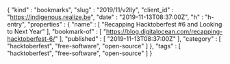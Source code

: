 {
  "kind" : "bookmarks",
  "slug" : "2019/11/v2lly",
  "client_id" : "https://indigenous.realize.be",
  "date" : "2019-11-13T08:37:00Z",
  "h" : "h-entry",
  "properties" : {
    "name" : [ "Recapping Hacktoberfest #6 and Looking to Next Year" ],
    "bookmark-of" : [ "https://blog.digitalocean.com/recapping-hacktoberfest-6/" ],
    "published" : [ "2019-11-13T08:37:00Z" ],
    "category" : [ "hacktoberfest", "free-software", "open-source" ]
  },
  "tags" : [ "hacktoberfest", "free-software", "open-source" ]
}
